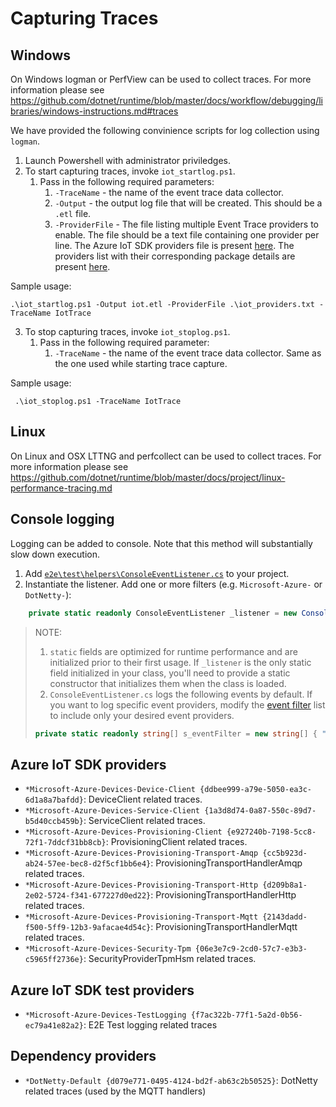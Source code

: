 # Capturing Traces

## Windows
On Windows logman or PerfView can be used to collect traces. For more information please see https://github.com/dotnet/runtime/blob/master/docs/workflow/debugging/libraries/windows-instructions.md#traces

We have provided the following convinience scripts for log collection using `logman`.

1. Launch Powershell with administrator priviledges.
2. To start capturing traces, invoke `iot_startlog.ps1`.
   1. Pass in the following required parameters:
      1. `-TraceName` - the name of the event trace data collector.
      2. `-Output` - the output log file that will be created. This should be a `.etl` file.
      3. `-ProviderFile` - The file listing multiple Event Trace providers to enable. The file should be a text file containing one provider per line.
        The Azure IoT SDK providers file is present [here](https://github.com/Azure/azure-iot-sdk-csharp/blob/master/tools/CaptureLogs/iot_providers.txt). The providers list with their corresponding package details are present [here](https://github.com/Azure/azure-iot-sdk-csharp/tree/master/tools/CaptureLogs#azure-iot-sdk-providers).

  Sample usage:
  ```powersehll
  .\iot_startlog.ps1 -Output iot.etl -ProviderFile .\iot_providers.txt -TraceName IotTrace
  ```

3. To stop capturing traces, invoke `iot_stoplog.ps1`.
   1. Pass in the following required parameter:
      1. `-TraceName` - the name of the event trace data collector. Same as the one used while starting trace capture.

  Sample usage:
  ```powersehll
   .\iot_stoplog.ps1 -TraceName IotTrace
  ```

## Linux
On Linux and OSX LTTNG and perfcollect can be used to collect traces. For more information please see https://github.com/dotnet/runtime/blob/master/docs/project/linux-performance-tracing.md

## Console logging
Logging can be added to console. Note that this method will substantially slow down execution.

  1. Add [`e2e\test\helpers\ConsoleEventListener.cs`](https://github.com/Azure/azure-iot-sdk-csharp/blob/master/e2e/test/helpers/ConsoleEventListener.cs) to your project.
  2. Instantiate the listener. Add one or more filters (e.g. `Microsoft-Azure-` or `DotNetty-`):

```csharp
	private static readonly ConsoleEventListener _listener = new ConsoleEventListener();
```
> NOTE: 
> 1. `static` fields are optimized for runtime performance and are initialized prior to their first usage. If `_listener` is the only static field initialized in your class, you'll need to provide a static constructor that initializes them when the class is loaded.
> 2. `ConsoleEventListener.cs` logs the following events by default. If you want to log specific event providers, modify the [event filter](https://github.com/Azure/azure-iot-sdk-csharp/blob/4b5e0147f3768761cacaf4913ab6be707425f9da/e2e/test/helpers/ConsoleEventListener.cs#L20) list to include only your desired event providers.
> ```csharp
> private static readonly string[] s_eventFilter = new string[] { "DotNetty-Default", "Microsoft-Azure-Devices", "Azure-Core", "Azure-Identity" };
> ```

## Azure IoT SDK providers

* `*Microsoft-Azure-Devices-Device-Client {ddbee999-a79e-5050-ea3c-6d1a8a7bafdd}`: DeviceClient related traces.
* `*Microsoft-Azure-Devices-Service-Client {1a3d8d74-0a87-550c-89d7-b5d40ccb459b}`: ServiceClient related traces.
* `*Microsoft-Azure-Devices-Provisioning-Client {e927240b-7198-5cc8-72f1-7ddcf31bb8cb}`: ProvisioningClient related traces.
* `*Microsoft-Azure-Devices-Provisioning-Transport-Amqp {cc5b923d-ab24-57ee-bec8-d2f5cf1bb6e4}`: ProvisioningTransportHandlerAmqp related traces.
* `*Microsoft-Azure-Devices-Provisioning-Transport-Http {d209b8a1-2e02-5724-f341-677227d0ed22}`: ProvisioningTransportHandlerHttp related traces.
* `*Microsoft-Azure-Devices-Provisioning-Transport-Mqtt {2143dadd-f500-5ff9-12b3-9afacae4d54c}`: ProvisioningTransportHandlerMqtt related traces.
* `*Microsoft-Azure-Devices-Security-Tpm {06e3e7c9-2cd0-57c7-e3b3-c5965ff2736e}`: SecurityProviderTpmHsm related traces.

## Azure IoT SDK test providers

* `*Microsoft-Azure-Devices-TestLogging {f7ac322b-77f1-5a2d-0b56-ec79a41e82a2}`: E2E Test logging related traces

## Dependency providers

* `*DotNetty-Default {d079e771-0495-4124-bd2f-ab63c2b50525}`: DotNetty related traces (used by the MQTT handlers)
